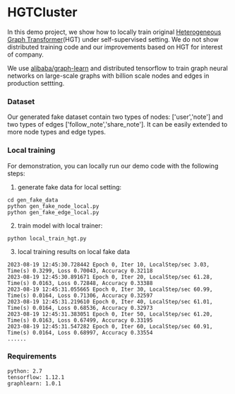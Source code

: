 
# HGTCluster
In this demo project, we show how to locally train original [Heterogeneous Graph Transformer](https://arxiv.org/pdf/2003.01332.pdf)(HGT) under self-supervised setting. We do not show distributed training code and our improvements based on HGT for interest of company. 

We use [alibaba/graph-learn](https://github.com/alibaba/graph-learn) and distributed tensorflow to train graph neural networks on large-scale graphs with billion scale nodes and edges in production settting.

### Dataset
Our generated fake dataset contain two types of nodes: ['user','note'] and two types of edges ['follow_note','share_note']. It can be easily extended to more node types and edge types.


### Local training 
For demonstration, you can locally run our demo code with the following steps:
1. generate fake data for local setting:
```
cd gen_fake_data
python gen_fake_node_local.py
python gen_fake_edge_local.py
 ```
2. train model with local trainer: 
```
python local_train_hgt.py
```
3. local training results on local fake data
```
2023-08-19 12:45:30.728442 Epoch 0, Iter 10, LocalStep/sec 3.03, Time(s) 0.3299, Loss 0.70043, Accuracy 0.32118
2023-08-19 12:45:30.891671 Epoch 0, Iter 20, LocalStep/sec 61.28, Time(s) 0.0163, Loss 0.72848, Accuracy 0.33388
2023-08-19 12:45:31.055665 Epoch 0, Iter 30, LocalStep/sec 60.99, Time(s) 0.0164, Loss 0.71306, Accuracy 0.32597
2023-08-19 12:45:31.219610 Epoch 0, Iter 40, LocalStep/sec 61.01, Time(s) 0.0164, Loss 0.68536, Accuracy 0.32973
2023-08-19 12:45:31.383051 Epoch 0, Iter 50, LocalStep/sec 61.20, Time(s) 0.0163, Loss 0.67499, Accuracy 0.33195
2023-08-19 12:45:31.547282 Epoch 0, Iter 60, LocalStep/sec 60.91, Time(s) 0.0164, Loss 0.68997, Accuracy 0.33554
......
```


### Requirements
```
python: 2.7
tensorflow: 1.12.1
graphlearn: 1.0.1
```

